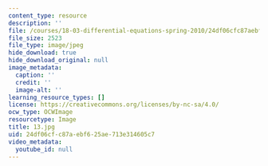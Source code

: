 ```yaml
---
content_type: resource
description: ''
file: /courses/18-03-differential-equations-spring-2010/24df06cfc87aebf625ae713e314605c7_13.jpg
file_size: 2523
file_type: image/jpeg
hide_download: true
hide_download_original: null
image_metadata:
  caption: ''
  credit: ''
  image-alt: ''
learning_resource_types: []
license: https://creativecommons.org/licenses/by-nc-sa/4.0/
ocw_type: OCWImage
resourcetype: Image
title: 13.jpg
uid: 24df06cf-c87a-ebf6-25ae-713e314605c7
video_metadata:
  youtube_id: null
---
```

